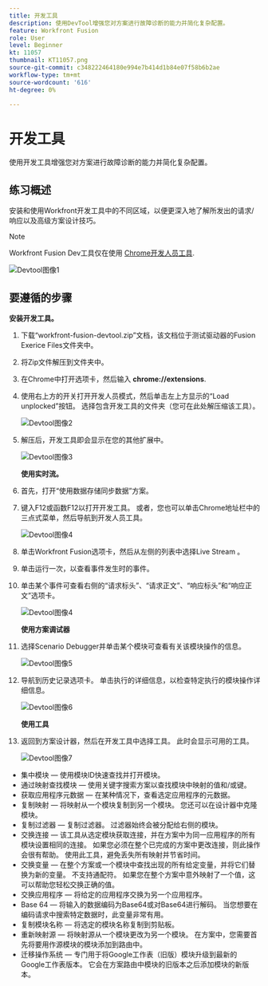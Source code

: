 ```yaml
---
title: 开发工具
description: 使用DevTool增强您对方案进行故障诊断的能力并简化复杂配置。
feature: Workfront Fusion
role: User
level: Beginner
kt: 11057
thumbnail: KT11057.png
source-git-commit: c348222464180e994e7b414d1b84e07f58b6b2ae
workflow-type: tm+mt
source-wordcount: '616'
ht-degree: 0%

---
```



# 开发工具

使用开发工具增强您对方案进行故障诊断的能力并简化复杂配置。

## 练习概述

安装和使用Workfront开发工具中的不同区域，以便更深入地了解所发出的请求/响应以及高级方案设计技巧。

>[!NOTE]
>
>Workfront Fusion Dev工具仅在使用 [Chrome开发人员工具](https://developer.chrome.com/docs/devtools/).

![Devtool图像1](../12-exercises/assets/devtool-walkthrough-1.png)

## 要遵循的步骤

**安装开发工具。**

1. 下载“workfront-fusion-devtool.zip”文档，该文档位于测试驱动器的Fusion Exerice Files文件夹中。
1. 将Zip文件解压到文件夹中。
1. 在Chrome中打开选项卡，然后输入 **chrome://extensions**.
1. 使用右上方的开关打开开发人员模式，然后单击左上方显示的“Load unplocked”按钮。 选择包含开发工具的文件夹（您可在此处解压缩该工具）。

   ![Devtool图像2](../12-exercises/assets/devtool-walkthrough-2.png)

1. 解压后，开发工具即会显示在您的其他扩展中。

   ![Devtool图像3](../12-exercises/assets/devtool-walkthrough-3.png)

   **使用实时流。**

1. 首先，打开“使用数据存储同步数据”方案。
1. 键入F12或函数F12以打开开发工具。 或者，您也可以单击Chrome地址栏中的三点式菜单，然后导航到开发人员工具。

   ![Devtool图像4](../12-exercises/assets/navigate-to-devtools.png)

1. 单击Workfront Fusion选项卡，然后从左侧的列表中选择Live Stream 。
1. 单击运行一次，以查看事件发生时的事件。
1. 单击某个事件可查看右侧的“请求标头”、“请求正文”、“响应标头”和“响应正文”选项卡。

   ![Devtool图像4](../12-exercises/assets/devtool-walkthrough-4.png)

   **使用方案调试器**

1. 选择Scenario Debugger并单击某个模块可查看有关该模块操作的信息。

   ![Devtool图像5](../12-exercises/assets/devtool-walkthrough-5.png)

1. 导航到历史记录选项卡。 单击执行的详细信息，以检查特定执行的模块操作详细信息。

   ![Devtool图像6](../12-exercises/assets/devtool-walkthrough-6.png)

   **使用工具**

1. 返回到方案设计器，然后在开发工具中选择工具。 此时会显示可用的工具。

   ![Devtool图像7](../12-exercises/assets/devtool-walkthrough-7.png)

+ 集中模块 — 使用模块ID快速查找并打开模块。
+ 通过映射查找模块 — 使用关键字搜索方案以查找模块中映射的值和/或键。
+ 获取应用程序元数据 — 在某种情况下，查看选定应用程序的元数据。
+ 复制映射 — 将映射从一个模块复制到另一个模块。 您还可以在设计器中克隆模块。
+ 复制过滤器 — 复制过滤器。 过滤器始终会被分配给右侧的模块。
+ 交换连接 — 该工具从选定模块获取连接，并在方案中为同一应用程序的所有模块设置相同的连接。 如果您必须在整个已完成的方案中更改连接，则此操作会很有帮助。 使用此工具，避免丢失所有映射并节省时间。
+ 交换变量 — 在整个方案或一个模块中查找出现的所有给定变量，并将它们替换为新的变量。 不支持通配符。 如果您在整个方案中意外映射了一个值，这可以帮助您轻松交换正确的值。
+ 交换应用程序 — 将给定的应用程序交换为另一个应用程序。
+ Base 64 — 将输入的数据编码为Base64或对Base64进行解码。 当您想要在编码请求中搜索特定数据时，此变量非常有用。
+ 复制模块名称 — 将选定的模块名称复制到剪贴板。
+ 重新映射源 — 将映射源从一个模块更改为另一个模块。 在方案中，您需要首先将要用作源模块的模块添加到路由中。
+ 迁移操作系统 — 专门用于将Google工作表（旧版）模块升级到最新的Google工作表版本。 它会在方案路由中模块的旧版本之后添加模块的新版本。

